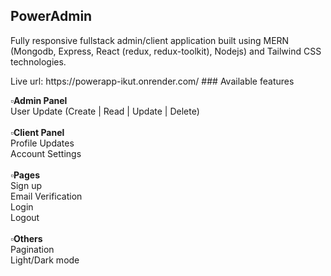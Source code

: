 ## PowerAdmin
<p>Fully responsive fullstack admin/client application built using MERN (Mongodb, Express, React (redux, redux-toolkit), Nodejs) and Tailwind CSS technologies.</p>
Live url: https://powerapp-ikut.onrender.com/
### Available features
<p>
  <b>▫️Admin Panel</b>
  <br>
User Update (Create | Read | Update | Delete)
  <br>
  <br>
<b>▫️Client Panel</b>
  <br>
Profile Updates 
  <br>
  Account Settings
<br><br>
  <b>▫️Pages</b>
  <br>
Sign up
  <br>
Email Verification 
  <br>
Login
  <br>
Logout
  <br>
  <br>
  <b>▫️Others</b>
  <br>
Pagination 
  <br>
Light/Dark mode
</p>

